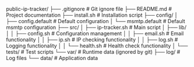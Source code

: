 public-ip-tracker/
├── .gitignore              # Git ignore file
├── README.md              # Project documentation
├── install.sh            # Installation script
├── config/
│   ├── config.default    # Default configuration
│   └── msmtp.default     # Default msmtp configuration
├── src/
│   ├── ip-tracker.sh     # Main script
│   ├── lib/
│   │   ├── config.sh     # Configuration management
│   │   ├── email.sh      # Email functionality
│   │   ├── ip.sh         # IP checking functionality
│   │   ├── log.sh        # Logging functionality
│   │   └── health.sh     # Health check functionality
│   └── tests/            # Test scripts
└── var/                  # Runtime data (ignored by git)
    ├── log/              # Log files
    └── data/             # Application data